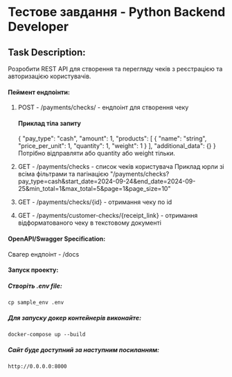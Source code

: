 # Тестове завдання - Python Backend Developer

## Task Description:
Розробити REST API для створення та перегляду чеків з реєстрацією та авторизацією користувачів.

#### Пеймент ендпоінти:
1. POST - /payments/checks/ - ендпоінт для створення чеку
    #### Приклад тіла запиту
    {
    "pay_type": "cash",
    "amount": 1,
    "products": [
        {
        "name": "string",
        "price_per_unit": 1,
        "quantity": 1,
        "weight": 1
        }
    ],
    "additional_data": {}
    }
Потрібно відправляти або quantity або weight тільки.

2. GET - /payments/checks - список чеків користувача
Приклад юрли зі всіма фільтрами та пагінацією
"/payments/checks?pay_type=cash&start_date=2024-09-24&end_date=2024-09-25&min_total=1&max_total=5&page=1&page_size=10"

3. GET - /payments/checks/{id} - отримання чеку по id

4. GET - /payments/customer-checks/{receipt_link} - отримання відформатованого чеку в текстовому документі

#### OpenAPI/Swagger Specification:
Свагер ендпоінт - /docs


#### Запуск проекту:

##### Створіть .env file:
	cp sample_env .env

##### Для запуску докер контейнерів виконайте:
	docker-compose up --build

##### Сайт буде доступний за наступним посиланням:
	http://0.0.0.0:8000
